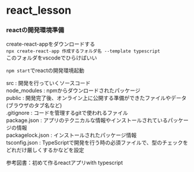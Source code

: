 # react_lesson
### reactの開発環境準備
create-react-appをダウンロードする  
`npx create-react-app 作成するフォルダ名 --template typescript`  
このフォルダをvscodeでひらけばいい

`npm start`でreactの開発環境起動

src : 開発を行っていくソースコード  
node_modules : npmからダウンロードされたパッケージ  
public : 開発完了後、オンライン上に公開する準備ができたファイルやデータ(ブラウザのタブ名など)  
.gitignore : コードを管理するgitで使われるファイル  
package.json : アプリのテクニカルな情報やインストールされているパッケージの情報  
packagelock.json : インストールされたパッケージ情報  
tsconfig.json : TypeScriptで開発を行う時の必須ファイルで、型のチェックをどれだけ厳しくするかなどを設定  

参考図書：初めて作るreactアプリwith typescript
